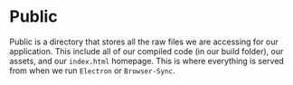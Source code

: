 Public
=========

Public is a directory that stores all the raw files we are accessing for our application.  This include all of our compiled code (in our build folder), our assets, and our `index.html` homepage. This is where everything is served from when we run `Electron` or `Browser-Sync`.
